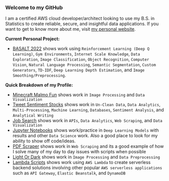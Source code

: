 ### Welcome to my GitHub

I am a certified AWS cloud developer/architect looking to use my B.S. in Statistics to create reliable, secure, and insightful data applications. If you want to get to know more about me, visit [my personal website](https://chase-brown.me).

**Current Personal Project:**
* [BASALT 2022](https://github.com/chaseabrown/BASALT2022) shows work using `Reinforcement Learning (Deep Q Learning)`, `Gym Environments`, `Internet Scale Knowledge`, `Data Exploration`, `Image Classification`, `Object Recognition`, `Computer Vision`, `Natural Language Processing`, `Semantic Segmentation`, `Custom Generators`, `TD-IDF`, `Deep Learning Depth Estimation`, and `Image Smoothing/Preprocessing`.

**Quick Breakdown of my Profile:**
* [Minecraft Malmo Fun](https://github.com/chaseabrown/Minecraft-Malmo-Fun) shows work in `Image Processing` and `Data Visualization`
* [Tweet Sentiment Stocks](https://github.com/chaseabrown/Tweet-Sentiment-Stocks) shows work in `Un-Clean Data`, `Data Analytics`, `Multi-Processing`, `Machine Learning`, `Databases`, `Sentiment Analysis`, and `Analytical Writing`
* [Job Search](https://github.com/chaseabrown/Job-Research) shows work in `APIs`, `Data Analytics`, `Web Scraping`, and `Data Visualization`
* [Jupyter Notebooks](https://github.com/chaseabrown/JupyterNotebooks) shows work/practice in `Deep Learning Models` with results and other `Data Science` work. Also a good place to look for my ability to show off code/ideas.
* [PDF Scraper](https://github.com/chaseabrown/PDF-Scraper) shows work in `Web Scraping` and its a good example of how I solve many of my day to day issues with scripts when possible
* [Light Or Dark](https://github.com/chaseabrown/Light-Or-Dark) shows work in `Image Processing` and `Data Preprocessing`
* [Lambda Scripts](https://github.com/chaseabrown/Lambda-Scripts) shows work using `AWS Lambda` to create serverless backend solutions involving other popular `AWS serverless applications` such as `API Gateway`, `Elastic Beanstalk`, and `DynamoDB`

